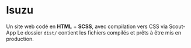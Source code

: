 # Isuzu

Un site web codé en **HTML** + **SCSS**, avec compilation vers CSS via Scout-App 
Le dossier `dist/` contient les fichiers compilés et prêts à être mis en production.
